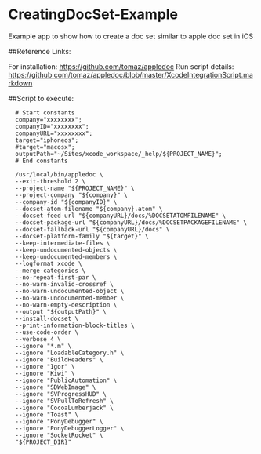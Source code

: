 CreatingDocSet-Example
======================

Example app to show how to create a doc set similar to apple doc set in iOS 

##Reference Links:

For installation: https://github.com/tomaz/appledoc
Run script details: https://github.com/tomaz/appledoc/blob/master/XcodeIntegrationScript.markdown

##Script to execute:

      # Start constants
      company="xxxxxxxx";
      companyID="xxxxxxxx";
      companyURL="xxxxxxxx";
      target="iphoneos";
      #target="macosx";
      outputPath="~/Sites/xcode_workspace/_help/${PROJECT_NAME}";
      # End constants
      
      /usr/local/bin/appledoc \
      --exit-threshold 2 \
      --project-name "${PROJECT_NAME}" \
      --project-company "${company}" \
      --company-id "${companyID}" \
      --docset-atom-filename "${company}.atom" \
      --docset-feed-url "${companyURL}/docs/%DOCSETATOMFILENAME" \
      --docset-package-url "${companyURL}/docs/%DOCSETPACKAGEFILENAME" \
      --docset-fallback-url "${companyURL}/docs" \
      --docset-platform-family "${target}" \
      --keep-intermediate-files \
      --keep-undocumented-objects \
      --keep-undocumented-members \
      --logformat xcode \
      --merge-categories \
      --no-repeat-first-par \
      --no-warn-invalid-crossref \
      --no-warn-undocumented-object \
      --no-warn-undocumented-member \
      --no-warn-empty-description \
      --output "${outputPath}" \
      --install-docset \
      --print-information-block-titles \
      --use-code-order \
      --verbose 4 \
      --ignore "*.m" \
      --ignore "LoadableCategory.h" \
      --ignore "BuildHeaders" \
      --ignore "Igor" \
      --ignore "Kiwi" \
      --ignore "PublicAutomation" \
      --ignore "SDWebImage" \
      --ignore "SVProgressHUD" \
      --ignore "SVPullToRefresh" \
      --ignore "CocoaLumberjack" \
      --ignore "Toast" \
      --ignore "PonyDebugger" \
      --ignore "PonyDebuggerLogger" \
      --ignore "SocketRocket" \
      "${PROJECT_DIR}"
